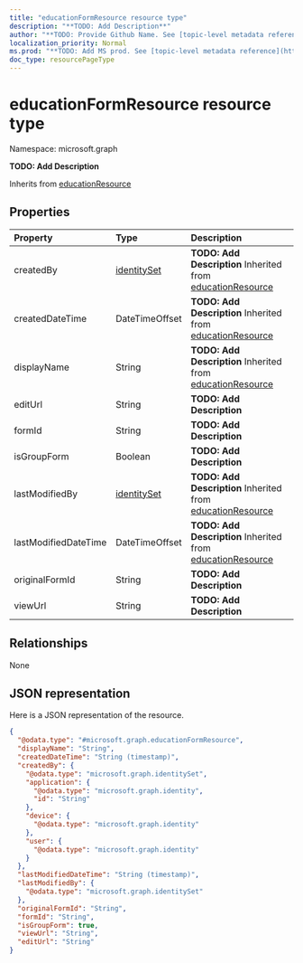 ```yaml
---
title: "educationFormResource resource type"
description: "**TODO: Add Description**"
author: "**TODO: Provide Github Name. See [topic-level metadata reference](https://msgo.azurewebsites.net/add/document/guidelines/metadata.html#topic-level-metadata)**"
localization_priority: Normal
ms.prod: "**TODO: Add MS prod. See [topic-level metadata reference](https://msgo.azurewebsites.net/add/document/guidelines/metadata.html#topic-level-metadata)**"
doc_type: resourcePageType
---
```


# educationFormResource resource type


Namespace: microsoft.graph

**TODO: Add Description**


Inherits from [educationResource](../resources/educationresource.md)

## Properties
|Property|Type|Description|
|:---|:---|:---|
|createdBy|[identitySet](../resources/identityset.md)|**TODO: Add Description** Inherited from [educationResource](../resources/educationresource.md)|
|createdDateTime|DateTimeOffset|**TODO: Add Description** Inherited from [educationResource](../resources/educationresource.md)|
|displayName|String|**TODO: Add Description** Inherited from [educationResource](../resources/educationresource.md)|
|editUrl|String|**TODO: Add Description**|
|formId|String|**TODO: Add Description**|
|isGroupForm|Boolean|**TODO: Add Description**|
|lastModifiedBy|[identitySet](../resources/identityset.md)|**TODO: Add Description** Inherited from [educationResource](../resources/educationresource.md)|
|lastModifiedDateTime|DateTimeOffset|**TODO: Add Description** Inherited from [educationResource](../resources/educationresource.md)|
|originalFormId|String|**TODO: Add Description**|
|viewUrl|String|**TODO: Add Description**|

## Relationships
None

## JSON representation
Here is a JSON representation of the resource.
<!-- {
  "blockType": "resource",
  "@odata.type": "microsoft.graph.educationFormResource"
}
-->
``` json
{
  "@odata.type": "#microsoft.graph.educationFormResource",
  "displayName": "String",
  "createdDateTime": "String (timestamp)",
  "createdBy": {
    "@odata.type": "microsoft.graph.identitySet",
    "application": {
      "@odata.type": "microsoft.graph.identity",
      "id": "String"
    },
    "device": {
      "@odata.type": "microsoft.graph.identity"
    },
    "user": {
      "@odata.type": "microsoft.graph.identity"
    }
  },
  "lastModifiedDateTime": "String (timestamp)",
  "lastModifiedBy": {
    "@odata.type": "microsoft.graph.identitySet"
  },
  "originalFormId": "String",
  "formId": "String",
  "isGroupForm": true,
  "viewUrl": "String",
  "editUrl": "String"
}
```

